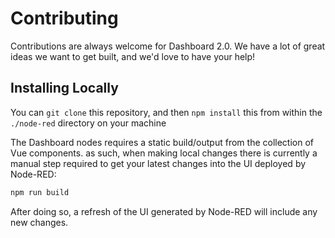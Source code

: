 # Contributing

Contributions are always welcome for Dashboard 2.0. We have a lot of great ideas we want to get built, and we'd love to have your help!
## Installing Locally

You can `git clone` this repository, and then `npm install` this from within the `./node-red` directory on your machine

The Dashboard nodes requires a static build/output from the collection of Vue components. as such,
when making local changes there is currently a manual step required to get your latest changes into the UI deployed by Node-RED:

```bash
npm run build
```

After doing so, a refresh of the UI generated by Node-RED will include any new changes.